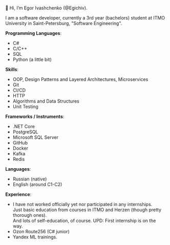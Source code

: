👋 Hi, I’m Egor Ivashchenko (@Egichiv).

I am a software developer, currently a 3rd year (bachelors) student at ITMO University in Saint-Petersburg, "Software Engineering".<br>

**Programming Languages**:
- C#
- C/C++
- SQL
- Python (a little bit)

**Skills**:
- OOP, Design Patterns and Layered Architectures, Microservices
- Git
- CI/CD
- HTTP
- Algorithms and Data Structures
- Unit Testing

**Frameworks / Instruments**:
- .NET Core
- PostgreSQL
- Microsoft SQL Server
- GitHub
- Docker
- Kafka
- Redis

**Languages**:
- Russian (native)
- English (around C1-C2)

**Experience**:
- I have not worked officially yet nor participated in any internships.<br>
Just basic education from courses in ITMO and Herzen (though pretty thorough ones).<br>
And lots of self-education, of course.
UPD: First internship is on the way.
- Ozon Route256 (C# junior)
- Yandex ML trainings.

